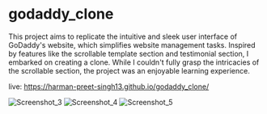 # godaddy_clone

This project aims to replicate the intuitive and sleek user interface of GoDaddy's website, which simplifies website management tasks. Inspired by features like the scrollable template section and testimonial section, I embarked on creating a clone. While I couldn't fully grasp the intricacies of the scrollable section, the project was an enjoyable learning experience.

live: https://harman-preet-singh13.github.io/godaddy_clone/

![Screenshot_3](https://github.com/Harman-preet-singh13/godaddy_clone/assets/63332289/18228ebd-6a5a-462f-96fe-cb56512c0ff6)
![Screenshot_4](https://github.com/Harman-preet-singh13/godaddy_clone/assets/63332289/f3b50881-7c7b-4794-81f9-a37d5256ced7)
![Screenshot_5](https://github.com/Harman-preet-singh13/godaddy_clone/assets/63332289/386253b8-6723-4f96-b4ac-26a86419f6d8)
